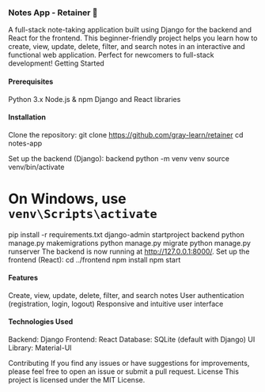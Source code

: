 ### Notes App - Retainer 📝

A full-stack note-taking application built using Django for the backend and React for the frontend. This beginner-friendly project helps you learn how to create, view, update, delete, filter, and search notes in an interactive and functional web application. Perfect for newcomers to full-stack development!
Getting Started
#### Prerequisites

Python 3.x
Node.js & npm
Django and React libraries

#### Installation

Clone the repository:
git clone https://github.com/gray-learn/retainer
cd notes-app

Set up the backend (Django):
backend
python -m venv venv
source venv/bin/activate
# On Windows, use `venv\Scripts\activate`
pip install -r requirements.txt
django-admin startproject backend
python manage.py makemigrations
python manage.py migrate
python manage.py runserver
The backend is now running at http://127.0.0.1:8000/.
Set up the frontend (React):
cd ../frontend
npm install
npm start

#### Features

Create, view, update, delete, filter, and search notes
User authentication (registration, login, logout)
Responsive and intuitive user interface

#### Technologies Used

Backend: Django
Frontend: React
Database: SQLite (default with Django)
UI Library: Material-UI

Contributing
If you find any issues or have suggestions for improvements, please feel free to open an issue or submit a pull request.
License
This project is licensed under the MIT License.
